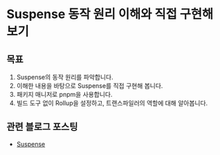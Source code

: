 # Suspense 동작 원리 이해와 직접 구현해 보기

## 목표

1. Suspense의 동작 원리를 파악합니다.
2. 이해한 내용을 바탕으로 Suspense를 직접 구현해 봅니다.
3. 패키지 매니저로 pnpm을 사용합니다.
4. 빌드 도구 없이 Rollup을 설정하고, 트랜스파일러의 역할에 대해 알아봅니다.

## 관련 블로그 포스팅

- [Suspense](https://heeheehoho.tistory.com/entry/React-Suspense-%EB%8F%99%EC%9E%91-%EC%9B%90%EB%A6%AC-%EC%9D%B4%ED%95%B4%EC%99%80-%EC%A7%81%EC%A0%91-%EA%B5%AC%ED%98%84%ED%95%B4-%EB%B3%B4%EA%B8%B0)
